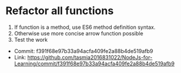 # Refactor all functions

1. If function is a method, use ES6 method definition syntax.
2. Otherwise use more concise arrow function possible
3. Test the work

* Commit: f391f68e97b33a94acfa409fe2a88b4de519afb9
* Link: https://github.com/tasmia2016831022/NodeJs-for-Learning/commit/f391f68e97b33a94acfa409fe2a88b4de519afb9